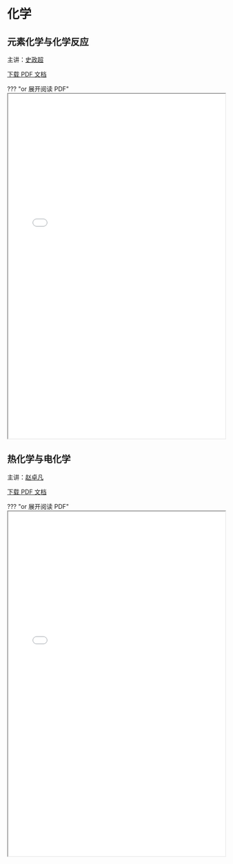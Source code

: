 # 化学

## 元素化学与化学反应

主讲：[史政超](mailto:shizc22@mails.tsinghua.edu.cn)

<a href="./lectures/elements+reactions.pdf" download>下载 PDF 文档</a>

??? "or 展开阅读 PDF"
    <br/><iframe src="./lectures/elements+reactions.pdf" width="100%" height="800px"  border="0" margin="0" padding="0"></iframe>

## 热化学与电化学

主讲：[赵卓凡](mailto:zhaozf22@mails.tsinghua.edu.cn)

<a href="./lectures/thermochemistry+electrochemistry.pdf" download target="_blank">下载 PDF 文档</a>

??? "or 展开阅读 PDF"
    <br /><iframe src="./lectures/thermochemistry+electrochemistry.pdf" width="100%" height="800px" border="0" margin="0" padding="0"></iframe>
